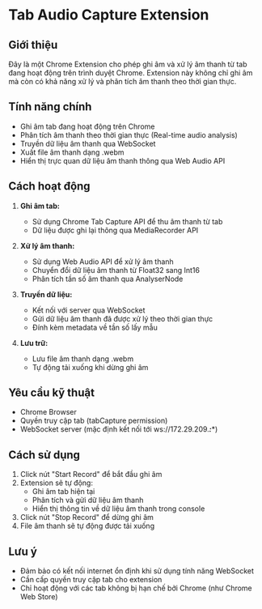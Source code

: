 # Tab Audio Capture Extension

## Giới thiệu
Đây là một Chrome Extension cho phép ghi âm và xử lý âm thanh từ tab đang hoạt động trên trình duyệt Chrome. Extension này không chỉ ghi âm mà còn có khả năng xử lý và phân tích âm thanh theo thời gian thực.

## Tính năng chính
- Ghi âm tab đang hoạt động trên Chrome
- Phân tích âm thanh theo thời gian thực (Real-time audio analysis)
- Truyền dữ liệu âm thanh qua WebSocket
- Xuất file âm thanh dạng .webm
- Hiển thị trực quan dữ liệu âm thanh thông qua Web Audio API

## Cách hoạt động
1. **Ghi âm tab:**
   - Sử dụng Chrome Tab Capture API để thu âm thanh từ tab
   - Dữ liệu được ghi lại thông qua MediaRecorder API

2. **Xử lý âm thanh:**
   - Sử dụng Web Audio API để xử lý âm thanh
   - Chuyển đổi dữ liệu âm thanh từ Float32 sang Int16
   - Phân tích tần số âm thanh qua AnalyserNode

3. **Truyền dữ liệu:**
   - Kết nối với server qua WebSocket
   - Gửi dữ liệu âm thanh đã được xử lý theo thời gian thực
   - Đính kèm metadata về tần số lấy mẫu

4. **Lưu trữ:**
   - Lưu file âm thanh dạng .webm
   - Tự động tải xuống khi dừng ghi âm

## Yêu cầu kỹ thuật
- Chrome Browser
- Quyền truy cập tab (tabCapture permission)
- WebSocket server (mặc định kết nối tới ws://172.29.209.***:****)

## Cách sử dụng
1. Click nút "Start Record" để bắt đầu ghi âm
2. Extension sẽ tự động:
   - Ghi âm tab hiện tại
   - Phân tích và gửi dữ liệu âm thanh
   - Hiển thị thông tin về dữ liệu âm thanh trong console
3. Click nút "Stop Record" để dừng ghi âm
4. File âm thanh sẽ tự động được tải xuống

## Lưu ý
- Đảm bảo có kết nối internet ổn định khi sử dụng tính năng WebSocket
- Cần cấp quyền truy cập tab cho extension
- Chỉ hoạt động với các tab không bị hạn chế bởi Chrome (như Chrome Web Store)
